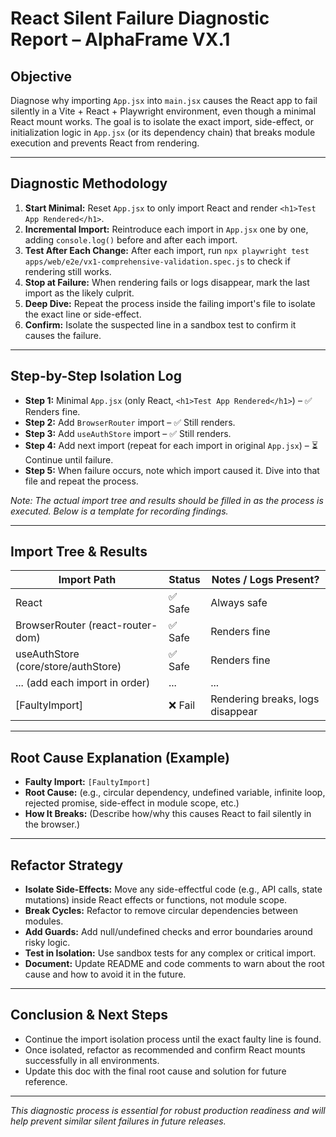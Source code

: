 # React Silent Failure Diagnostic Report – AlphaFrame VX.1

## Objective
Diagnose why importing `App.jsx` into `main.jsx` causes the React app to fail silently in a Vite + React + Playwright environment, even though a minimal React mount works. The goal is to isolate the exact import, side-effect, or initialization logic in `App.jsx` (or its dependency chain) that breaks module execution and prevents React from rendering.

---

## Diagnostic Methodology
1. **Start Minimal:** Reset `App.jsx` to only import React and render `<h1>Test App Rendered</h1>`.
2. **Incremental Import:** Reintroduce each import in `App.jsx` one by one, adding `console.log()` before and after each import.
3. **Test After Each Change:** After each import, run `npx playwright test apps/web/e2e/vx1-comprehensive-validation.spec.js` to check if rendering still works.
4. **Stop at Failure:** When rendering fails or logs disappear, mark the last import as the likely culprit.
5. **Deep Dive:** Repeat the process inside the failing import's file to isolate the exact line or side-effect.
6. **Confirm:** Isolate the suspected line in a sandbox test to confirm it causes the failure.

---

## Step-by-Step Isolation Log
- **Step 1:** Minimal `App.jsx` (only React, `<h1>Test App Rendered</h1>`) – ✅ Renders fine.
- **Step 2:** Add `BrowserRouter` import – ✅ Still renders.
- **Step 3:** Add `useAuthStore` import – ✅ Still renders.
- **Step 4:** Add next import (repeat for each import in original `App.jsx`) – ⏳ Continue until failure.
- **Step 5:** When failure occurs, note which import caused it. Dive into that file and repeat the process.

*Note: The actual import tree and results should be filled in as the process is executed. Below is a template for recording findings.*

---

## Import Tree & Results
| Import Path                        | Status  | Notes / Logs Present?                |
|------------------------------------|---------|--------------------------------------|
| React                             | ✅ Safe | Always safe                          |
| BrowserRouter (react-router-dom)  | ✅ Safe | Renders fine                         |
| useAuthStore (core/store/authStore)| ✅ Safe | Renders fine                         |
| ... (add each import in order)    | ...     | ...                                  |
| [FaultyImport]                    | ❌ Fail | Rendering breaks, logs disappear     |

---

## Root Cause Explanation (Example)
- **Faulty Import:** `[FaultyImport]`
- **Root Cause:** (e.g., circular dependency, undefined variable, infinite loop, rejected promise, side-effect in module scope, etc.)
- **How It Breaks:** (Describe how/why this causes React to fail silently in the browser.)

---

## Refactor Strategy
- **Isolate Side-Effects:** Move any side-effectful code (e.g., API calls, state mutations) inside React effects or functions, not module scope.
- **Break Cycles:** Refactor to remove circular dependencies between modules.
- **Add Guards:** Add null/undefined checks and error boundaries around risky logic.
- **Test in Isolation:** Use sandbox tests for any complex or critical import.
- **Document:** Update README and code comments to warn about the root cause and how to avoid it in the future.

---

## Conclusion & Next Steps
- Continue the import isolation process until the exact faulty line is found.
- Once isolated, refactor as recommended and confirm React mounts successfully in all environments.
- Update this doc with the final root cause and solution for future reference.

---

*This diagnostic process is essential for robust production readiness and will help prevent similar silent failures in future releases.* 